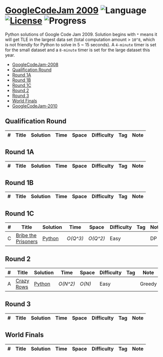 # [GoogleCodeJam 2009](https://codingcompetitions.withgoogle.com/codejam/archive/2009) ![Language](https://img.shields.io/badge/language-Python-orange.svg) [![License](https://img.shields.io/badge/license-MIT-blue.svg)](./LICENSE) ![Progress](https://img.shields.io/badge/progress-2%20%2F%2026-ff69b4.svg)

Python solutions of Google Code Jam 2009. Solution begins with `*` means it will get TLE in the largest data set (total computation amount > `10^8`, which is not friendly for Python to solve in 5 ~ 15 seconds). A `4-minute` timer is set for the small dataset and a `8-minute` timer is set for the large dataset this year.

* [GoogleCodeJam-2008](https://github.com/kamyu104/GoogleCodeJam-2008)
* [Qualification Round](https://github.com/kamyu104/GoogleCodeJam-2009#qualification-round)
* [Round 1A](https://github.com/kamyu104/GoogleCodeJam-2009#round-1a)
* [Round 1B](https://github.com/kamyu104/GoogleCodeJam-2009#round-1b)
* [Round 1C](https://github.com/kamyu104/GoogleCodeJam-2009#round-1c)
* [Round 2](https://github.com/kamyu104/GoogleCodeJam-2009#round-2)
* [Round 3](https://github.com/kamyu104/GoogleCodeJam-2009#round-3)
* [World Finals](https://github.com/kamyu104/GoogleCodeJam-2009#world-finals)
* [GoogleCodeJam-2010](https://github.com/kamyu104/GoogleCodeJam-2010)

## Qualification Round
| # | Title | Solution | Time | Space | Difficulty | Tag | Note |
|---| ----- | -------- | ---- | ----- | ---------- | --- | ---- |

## Round 1A
| # | Title | Solution | Time | Space | Difficulty | Tag | Note |
|---| ----- | -------- | ---- | ----- | ---------- | --- | ---- |

## Round 1B
| # | Title | Solution | Time | Space | Difficulty | Tag | Note |
|---| ----- | -------- | ---- | ----- | ---------- | --- | ---- |

## Round 1C
| # | Title | Solution | Time | Space | Difficulty | Tag | Note |
|---| ----- | -------- | ---- | ----- | ---------- | --- | ---- |
|C| [Bribe the Prisoners](https://code.google.com/codejam/contest/189252/dashboard#s=p2&a=2)| [Python](./Round%201C/bribe-the-prisoners.py)| _O(Q^3)_ | _O(Q^2)_ | Easy | | DP |

## Round 2
| # | Title | Solution | Time | Space | Difficulty | Tag | Note |
|---| ----- | -------- | ---- | ----- | ---------- | --- | ---- |
|A| [Crazy Rows](https://code.google.com/codejam/contest/204113/dashboard#s=p0&a=0)| [Python](./Round%202/crazy-rows.py)| _O(N^2)_ | _O(N)_ | Easy | | Greedy |

## Round 3
| # | Title | Solution | Time | Space | Difficulty | Tag | Note |
|---| ----- | -------- | ---- | ----- | ---------- | --- | ---- |

## World Finals

| # | Title | Solution | Time | Space | Difficulty | Tag | Note |
|---| ----- | -------- | ---- | ----- | ---------- | --- | ---- |
